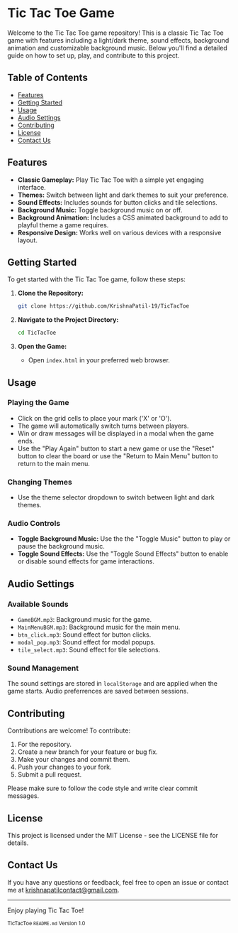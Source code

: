 # Tic Tac Toe Game

Welcome to the Tic Tac Toe game repository! This is a classic Tic Tac Toe game with features including a light/dark theme, sound effects, background animation and customizable background music. Below you'll find a detailed guide on how to set up, play, and contribute to this project.

## Table of Contents

- [Features](#features)
- [Getting Started](#getting-started)
- [Usage](#usage)
- [Audio Settings](#audio-settings)
- [Contributing](#contributing)
- [License](#license)
- [Contact Us](#contact-us)

## Features

- **Classic Gameplay:** Play Tic Tac Toe with a simple yet engaging interface.
- **Themes:** Switch between light and dark themes to suit your preference.
- **Sound Effects:** Includes sounds for button clicks and tile selections.
- **Background Music:** Toggle background music on or off.
- **Background Animation:** Includes a CSS animated background to add to playful theme a game requires.
- **Responsive Design:** Works well on various devices with a responsive layout.

## Getting Started

To get started with the Tic Tac Toe game, follow these steps:

1. **Clone the Repository:**

   ```bash
   git clone https://github.com/KrishnaPatil-19/TicTacToe

2. **Navigate to the Project Directory:**

    ```bash
    cd TicTacToe

3. **Open the Game:**
    - Open `index.html` in your preferred web browser.

## Usage

### Playing the Game
- Click on the grid cells to  place your mark ('X' or 'O').
- The game will automatically switch turns between players.
- Win or draw messages will be displayed in a modal when the game ends.
- Use the "Play Again" button to start a new game or use the "Reset" button to clear the board or use the "Return to Main Menu" button to return to the main menu.

### Changing Themes
- Use the theme selector dropdown to switch between light and dark themes.

### Audio Controls
- **Toggle Background Music:** Use the the "Toggle Music" button to play or pause the background music.
- **Toggle Sound Effects:** Use the "Toggle Sound Effects" button to enable or disable sound effects for game interactions.

## Audio Settings

### Available Sounds
- `GameBGM.mp3`: Background music for the game.
- `MainMenuBGM.mp3`: Background music for the main menu.
- `btn_click.mp3`: Sound effect for button clicks.
- `modal_pop.mp3`: Sound effect for modal popups.
- `tile_select.mp3`: Sound effect for tile selections.

### Sound Management
The sound settings are stored in `localStorage` and are applied when the game starts. Audio preferrences are saved between sessions.

## Contributing

Contributions are welcome! To contribute:

1. For the repository.
2. Create a new branch for your feature or bug fix.
3. Make your changes and commit them.
4. Push your changes to your fork.
5. Submit a pull request.

Please make sure to follow the code style and write clear commit messages.

## License

This project is licensed under the MIT License - see the LICENSE file for details.

## Contact Us

If you have any questions or feedback, feel free to open an issue or contact me at krishnapatilcontact@gmail.com.

---

Enjoy playing Tic Tac Toe!

<sub>TicTacToe `README.md` Version 1.0</sub>